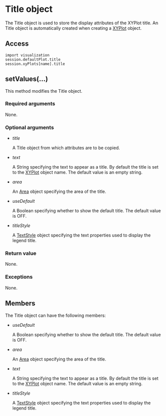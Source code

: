 # Title object

The Title object is used to store the display attributes of the XYPlot title. An Title object is automatically created when creating a [XYPlot](https://help.3ds.com/2022/english/DSSIMULIA_Established/SIMACAEKERRefMap/simaker-c-xyplotpyc.htm?ContextScope=all) object.

## Access

```
import visualization
session.defaultPlot.title
session.xyPlots[name].title
```

## setValues(...)



This method modifies the Title object.



### Required arguments

None.

### Optional arguments

- *title*

  A Title object from which attributes are to be copied.

- *text*

  A String specifying the text to appear as a title. By default the title is set to the [XYPlot](https://help.3ds.com/2022/english/DSSIMULIA_Established/SIMACAEKERRefMap/simaker-c-xyplotpyc.htm?ContextScope=all) object name. The default value is an empty string.

- *area*

  An [Area](https://help.3ds.com/2022/english/DSSIMULIA_Established/SIMACAEKERRefMap/simaker-c-areapyc.htm?ContextScope=all) object specifying the area of the title.

- *useDefault*

  A Boolean specifying whether to show the default title. The default value is OFF.

- *titleStyle*

  A [TextStyle](https://help.3ds.com/2022/english/DSSIMULIA_Established/SIMACAEKERRefMap/simaker-c-textstylepyc.htm?ContextScope=all) object specifying the text properties used to display the legend title.

### Return value

None.

### Exceptions

None.



## Members

The Title object can have the following members:

- *useDefault*

  A Boolean specifying whether to show the default title. The default value is OFF.

- *area*

  An [Area](https://help.3ds.com/2022/english/DSSIMULIA_Established/SIMACAEKERRefMap/simaker-c-areapyc.htm?ContextScope=all) object specifying the area of the title.

- *text*

  A String specifying the text to appear as a title. By default the title is set to the [XYPlot](https://help.3ds.com/2022/english/DSSIMULIA_Established/SIMACAEKERRefMap/simaker-c-xyplotpyc.htm?ContextScope=all) object name. The default value is an empty string.

- *titleStyle*

  A [TextStyle](https://help.3ds.com/2022/english/DSSIMULIA_Established/SIMACAEKERRefMap/simaker-c-textstylepyc.htm?ContextScope=all) object specifying the text properties used to display the legend title.